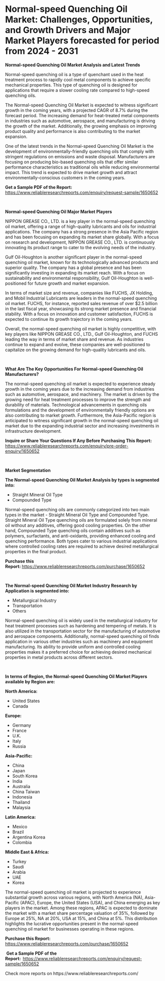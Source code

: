 <p><h1>Normal-speed Quenching Oil Market: Challenges, Opportunities, and Growth Drivers and Major Market Players forecasted for period from 2024 - 2031</h1></p><p><strong>Normal-speed Quenching Oil Market Analysis and Latest Trends</strong></p>
<p><p>Normal-speed quenching oil is a type of quenchant used in the heat treatment process to rapidly cool metal components to achieve specific mechanical properties. This type of quenching oil is designed for applications that require a slower cooling rate compared to high-speed quenching oils.</p><p>The Normal-speed Quenching Oil Market is expected to witness significant growth in the coming years, with a projected CAGR of 8.7% during the forecast period. The increasing demand for heat-treated metal components in industries such as automotive, aerospace, and manufacturing is driving the growth of the market. Additionally, the growing emphasis on improving product quality and performance is also contributing to the market expansion.</p><p>One of the latest trends in the Normal-speed Quenching Oil Market is the development of environmentally-friendly quenching oils that comply with stringent regulations on emissions and waste disposal. Manufacturers are focusing on producing bio-based quenching oils that offer similar performance characteristics as traditional oils while reducing environmental impact. This trend is expected to drive market growth and attract environmentally-conscious customers in the coming years.</p></p>
<p><strong>Get a Sample PDF of the Report:&nbsp;</strong> <a href="https://www.reliableresearchreports.com/enquiry/request-sample/1650652">https://www.reliableresearchreports.com/enquiry/request-sample/1650652</a></p>
<p>&nbsp;</p>
<p><strong>Normal-speed Quenching Oil Major Market Players</strong></p>
<p><p>NIPPON GREASE CO., LTD. is a key player in the normal-speed quenching oil market, offering a range of high-quality lubricants and oils for industrial applications. The company has a strong presence in the Asia Pacific region and has been focusing on expanding its market share globally. With a focus on research and development, NIPPON GREASE CO., LTD. is continuously innovating its product range to cater to the evolving needs of the industry.</p><p>Gulf Oil-Houghton is another significant player in the normal-speed quenching oil market, known for its technologically advanced products and superior quality. The company has a global presence and has been significantly investing in expanding its market reach. With a focus on sustainability and environmental responsibility, Gulf Oil-Houghton is well-positioned for future growth and market expansion.</p><p>In terms of market size and revenue, companies like FUCHS, JX Holding, and Mobil Industrial Lubricants are leaders in the normal-speed quenching oil market. FUCHS, for instance, reported sales revenue of over $2.5 billion in the last fiscal year, showcasing its strong market presence and financial stability. With a focus on innovation and customer satisfaction, FUCHS is expected to continue its growth trajectory in the coming years.</p><p>Overall, the normal-speed quenching oil market is highly competitive, with key players like NIPPON GREASE CO., LTD., Gulf Oil-Houghton, and FUCHS leading the way in terms of market share and revenue. As industries continue to expand and evolve, these companies are well-positioned to capitalize on the growing demand for high-quality lubricants and oils.</p></p>
<p>&nbsp;</p>
<p><strong>What Are The Key Opportunities For Normal-speed Quenching Oil Manufacturers?</strong></p>
<p><p>The normal-speed quenching oil market is expected to experience steady growth in the coming years due to the increasing demand from industries such as automotive, aerospace, and machinery. The market is driven by the growing need for heat treatment processes to improve the strength and durability of materials. Technological advancements in quenching oils formulations and the development of environmentally friendly options are also contributing to market growth. Furthermore, the Asia-Pacific region is anticipated to witness significant growth in the normal-speed quenching oil market due to the expanding industrial sector and increasing investments in infrastructure development.</p></p>
<p><strong>Inquire or Share Your Questions If Any Before Purchasing This Report:</strong> <a href="https://www.reliableresearchreports.com/enquiry/pre-order-enquiry/1650652">https://www.reliableresearchreports.com/enquiry/pre-order-enquiry/1650652</a></p>
<p>&nbsp;</p>
<p><strong>Market Segmentation</strong></p>
<p><strong>The Normal-speed Quenching Oil Market Analysis by types is segmented into:</strong></p>
<p><ul><li>Straight Mineral Oil Type</li><li>Compounded Type</li></ul></p>
<p><p>Normal-speed quenching oils are commonly categorized into two main types in the market - Straight Mineral Oil Type and Compounded Type. Straight Mineral Oil Type quenching oils are formulated solely from mineral oil without any additives, offering good cooling properties. On the other hand, Compounded Type quenching oils contain additives such as polymers, surfactants, and anti-oxidants, providing enhanced cooling and quenching performance. Both types cater to various industrial applications where controlled cooling rates are required to achieve desired metallurgical properties in the final product.</p></p>
<p><strong>Purchase this Report:&nbsp;</strong><a href="https://www.reliableresearchreports.com/purchase/1650652">https://www.reliableresearchreports.com/purchase/1650652</a></p>
<p>&nbsp;</p>
<p><strong>The Normal-speed Quenching Oil Market Industry Research by Application is segmented into:</strong></p>
<p><ul><li>Metallurgical Industry</li><li>Transportation</li><li>Others</li></ul></p>
<p><p>Normal-speed quenching oil is widely used in the metallurgical industry for heat treatment processes such as hardening and tempering of metals. It is also utilized in the transportation sector for the manufacturing of automotive and aerospace components. Additionally, normal-speed quenching oil finds application in various other industries such as machinery and equipment manufacturing. Its ability to provide uniform and controlled cooling properties makes it a preferred choice for achieving desired mechanical properties in metal products across different sectors.</p></p>
<p>&nbsp;</p>
<p><strong>In terms of Region, the Normal-speed Quenching Oil Market Players available by Region are:</strong></p>
<p>
    <p> <strong> North America: </strong>
        <ul>
            <li>United States</li>
            <li>Canada</li>
        </ul>
        </p> 
    <p> <strong> Europe: </strong>
        <ul>
            <li>Germany</li>
            <li>France</li>
            <li>U.K.</li>
            <li>Italy</li>
            <li>Russia</li>
        </ul>
        </p> 
    <p> <strong> Asia-Pacific: </strong>
        <ul>
            <li>China</li>
            <li>Japan</li>
            <li>South Korea</li>
            <li>India</li>
            <li>Australia</li>
            <li>China Taiwan</li>
            <li>Indonesia</li>
            <li>Thailand</li>
            <li>Malaysia</li>
        </ul>
        </p> 
    <p> <strong> Latin America: </strong>
        <ul>
            <li>Mexico</li>
            <li>Brazil</li>
            <li>Argentina Korea</li>
            <li>Colombia</li>
        </ul>
        </p> 
    <p> <strong> Middle East & Africa: </strong>
        <ul>
            <li>Turkey</li>
            <li>Saudi</li>
            <li>Arabia</li>
            <li>UAE</li>
            <li>Korea</li>
        </ul>
    </p>
    </p>
<p><p>The normal-speed quenching oil market is projected to experience substantial growth across various regions, with North America (NA), Asia-Pacific (APAC), Europe, the United States (USA), and China emerging as key players in the market. Among these regions, APAC is expected to dominate the market with a market share percentage valuation of 35%, followed by Europe at 25%, NA at 20%, USA at 15%, and China at 5%. This distribution highlights the lucrative opportunities present in the normal-speed quenching oil market for businesses operating in these regions.</p></p>
<p><strong>Purchase this Report: </strong><a href="https://www.reliableresearchreports.com/purchase/1650652">https://www.reliableresearchreports.com/purchase/1650652</a></p>
<p>&nbsp;<strong>Get a Sample PDF of the Report:&nbsp;&nbsp;</strong><a href="https://www.reliableresearchreports.com/enquiry/request-sample/1650652">https://www.reliableresearchreports.com/enquiry/request-sample/1650652</a></p>
<p><strong></strong></p>
<p>Check more reports on https://www.reliableresearchreports.com/</p>